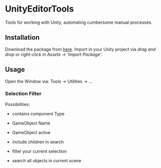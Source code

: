 # UnityEditorTools
Tools for working with Unity, automating cumbersome manual processes.

## Installation
Download the package from [here]().
Import in your Unity project via *drag and drop* or *right-click in Assets -> 'Import Package'*.

## Usage
Open the Window via:
Tools -> Utilities -> ...

### Selection Filter
Possibilities:
- contains component Type
- GameObject Name
- GameObject active
- include children in search

- filter your current selection
- search all objects in current scene
